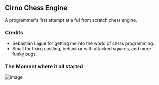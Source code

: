 
## Cirno Chess Engine

A programmer's first attempt at a full from scratch chess engine.

### Credits
- Sebastian Lague for getting me into the world of chess programming.
- Small for fixing castling, behaviour with attacked squares, and more funky bugs.

### The Moment where it all started
![image](https://github.com/DoormatIka/cirno-chess-engine/assets/68234036/ba03cadf-0532-4d92-82e0-d6d66d5a0413)
